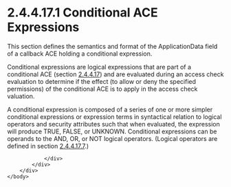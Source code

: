 <html dir="LTR" xmlns:mshelp="http://msdn.microsoft.com/mshelp" xmlns:ddue="http://ddue.schemas.microsoft.com/authoring/2003/5" xmlns:xlink="http://www.w3.org/1999/xlink" xmlns:tool="http://www.microsoft.com/tooltip">
    <head>
        <meta http-equiv="Content-Type" content="text/html; CHARSET=utf-8"></meta>
        <meta name="save" content="history"></meta>
        <title>2.4.4.17.1 Conditional ACE Expressions</title>
        <xml>
            <mshelp:toctitle title="2.4.4.17.1 Conditional ACE Expressions"></mshelp:toctitle>
            <mshelp:rltitle title="[MS-DTYP]: Conditional ACE Expressions"></mshelp:rltitle>
            <mshelp:keyword index="A" term="fedb7cc4-180b-4e0b-9b95-fba8a6c8402b"></mshelp:keyword>
            <mshelp:attr name="DCSext.ContentType" value="open specification"></mshelp:attr>
            <mshelp:attr name="AssetID" value="fedb7cc4-180b-4e0b-9b95-fba8a6c8402b"></mshelp:attr>
            <mshelp:attr name="TopicType" value="kbRef"></mshelp:attr>
            <mshelp:attr name="DCSext.Title" value="[MS-DTYP]: Conditional ACE Expressions" />
        </xml>
    </head>
    <body>
        <div id="header">
            <h1 class="heading">2.4.4.17.1 Conditional ACE Expressions</h1>
        </div>
        <div id="mainSection">
            <div id="mainBody">
                <div id="allHistory" class="saveHistory"></div>
                <div id="sectionSection0" class="section" name="collapseableSection">
                    

<p>This section defines the semantics and format of the
ApplicationData field of a callback ACE holding a conditional expression.</p>

<p>Conditional expressions are logical expressions that are
part of a conditional ACE (section <a href="10dc22eb-788d-4343-b556-0b6969fe58ca.html">2.4.4.17</a>) and are
evaluated during an access check evaluation to determine if the effect (to
allow or deny the specified permissions) of the conditional ACE is to apply in
the access check valuation.</p>

<p>A conditional expression is composed of a series of one or
more simpler conditional expressions or expression terms in syntactical
relation to logical operators and security attributes such that when evaluated,
the expression will produce TRUE, FALSE, or UNKNOWN. Conditional expressions
can be operands to the AND, OR, or NOT logical operators. (Logical operators
are defined in section <a href="6e92a8b3-60d8-4cc0-8441-dd6ba6e59e63.html">2.4.4.17.7</a>.)</p>


                </div>
            </div>
        </div>
    </body>
</html>